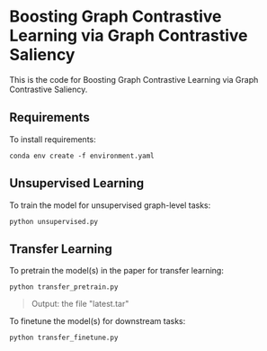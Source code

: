 # Boosting Graph Contrastive Learning via Graph Contrastive Saliency

This is the code for Boosting Graph Contrastive Learning via Graph Contrastive Saliency.

## Requirements

To install requirements:

```setup
conda env create -f environment.yaml
```

## Unsupervised Learning

To train the model for unsupervised graph-level tasks:

```setup
python unsupervised.py
```

## Transfer Learning

To pretrain the model(s) in the paper for transfer learning:

```setup
python transfer_pretrain.py
```
> Output: the file "latest.tar"

To finetune the model(s) for downstream tasks:
```setup
python transfer_finetune.py
```

